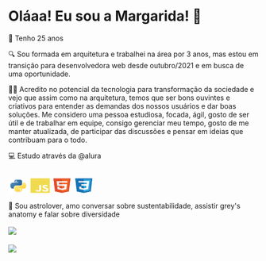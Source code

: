 # Oláaa! Eu sou a Margarida! 🌼

🌱 Tenho 25 anos <br/>

🔍 Sou formada em arquitetura e trabalhei na área por 3 anos, mas estou em transição para desenvolvedora web desde outubro/2021 e em busca de uma oportunidade. <br/>

👩‍💻 Acredito no potencial da tecnologia para transformação da sociedade e vejo que assim como na arquitetura, temos que ser bons ouvintes e criativos para entender as demandas dos nossos usuários e dar boas soluções. Me considero uma pessoa estudiosa, focada, ágil, gosto de ser útil e de trabalhar em equipe, consigo gerenciar meu tempo, gosto de me manter atualizada, de participar das discussões e pensar em ideias que contribuam para o todo. <br/>

💻 Estudo através da @alura <br/>
<div style="display: inline_block"><br>
  <img align="center" alt="Rafa-Python" height="30" width="40" src="https://raw.githubusercontent.com/devicons/devicon/master/icons/python/python-original.svg">
  <img align="center" alt="Rafa-Js" height="30" width="40" src="https://raw.githubusercontent.com/devicons/devicon/master/icons/javascript/javascript-plain.svg">
  <img align="center" alt="Rafa-HTML" height="30" width="40" src="https://raw.githubusercontent.com/devicons/devicon/master/icons/html5/html5-original.svg">
  <img align="center" alt="Rafa-CSS" height="30" width="40" src="https://raw.githubusercontent.com/devicons/devicon/master/icons/css3/css3-original.svg">
</div>
<br/>
🌼 Sou astrolover, amo conversar sobre sustentabilidade, assistir grey's anatomy e falar sobre diversidade

<br/>
<br/>
<div>
  <a href="https://github.com/margaridamarina">
  <img height="180em" src="https://github-readme-stats.vercel.app/api?username=margaridamarina&show_icons=true&theme=dracula&include_all_commits=true&count_private=true"/>
</div>

<br/>
  <a href = "mailto:margaridammcm@gmail.com"><img src="https://img.shields.io/badge/-Gmail-%23333?style=for-the-badge&logo=gmail&logoColor=pink" target="_blank"></a>   
  

